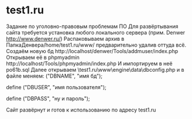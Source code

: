 # test1.ru
Задание по уголовно-правовым проблемам ПО
Для развёртывания сайта требуется установка любого локального сервера (прим. Denwer http://www.denwer.ru/)
Распаковываем архив в ПапкаДенвера/home/test1.ru/www/ предварительно удалив оттуда всё. 
Cоздаём новую бд http://localhost/denwer/Tools/addmuser/index.php
Открываем её в phpmyadmin http://localhost/Tools/phpmyadmin/index.php
И импортируем в неё po61b.sql
Далее открываем \test1.ru\www\engine\data\dbconfig.php
и в файле меняем: 
 ("DBNAME", "имя бд");

define ("DBUSER", "имя пользователя");

define ("DBPASS", "ну и пароль"); 

Сайт развёрнут и готов к использованию по адресу test1.ru
